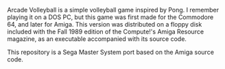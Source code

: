 Arcade Volleyball is a simple volleyball game inspired by Pong. I remember playing it on a DOS PC,
but this game was first made for the Commodore 64, and later for Amiga. This version was distributed
on a floppy disk included with the Fall 1989 edition of the Compute!'s Amiga Resource magazine, as an
executable accompanied with its source code.

This repository is a Sega Master System port based on the Amiga source code.
